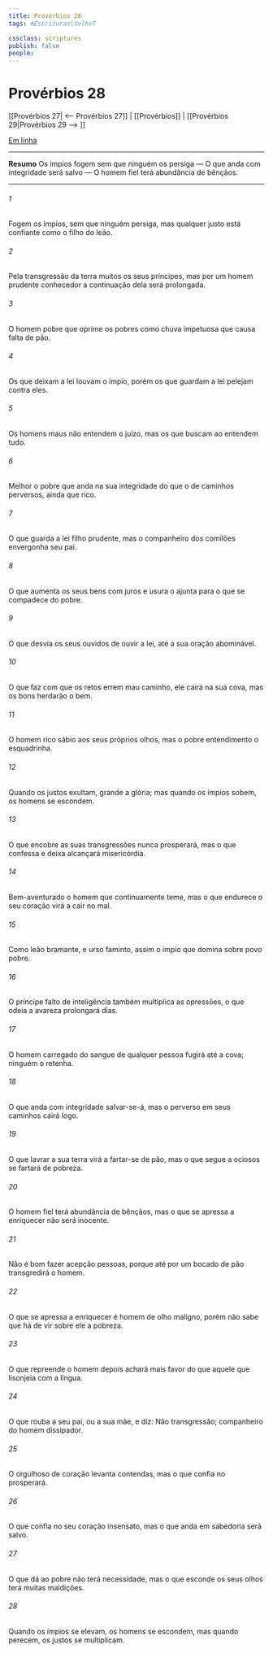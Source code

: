 ```yaml
---
title: Provérbios 28
tags: #Escrituras\VelhoT

cssclass: scriptures
publish: false
people:
---
```


# Provérbios 28
[[Provérbios 27| <-- Provérbios 27]] | [[Provérbios]] | [[Provérbios 29|Provérbios 29 --> ]]

[Em linha](https://churchofjesuschrist.org/study/scriptures/ot/prov/28?lang=por)

---
__Resumo__
Os ímpios fogem sem que ninguém os persiga — O que anda com integridade será salvo — O homem fiel terá abundância de bênçãos.

---
###### 1 
Fogem os ímpios, sem que ninguém  persiga, mas qualquer justo está confiante como o filho do leão.

###### 2 
Pela transgressão da terra  muitos os seus príncipes, mas por um homem prudente  conhecedor a continuação dela será prolongada.

###### 3 
O homem pobre que oprime os pobres  como chuva impetuosa que causa falta de pão.

###### 4 
Os que deixam a lei louvam o ímpio, porém os que guardam a lei pelejam contra eles.

###### 5 
Os homens maus não entendem o juízo, mas os que buscam ao  entendem tudo.

###### 6 
Melhor  o pobre que anda na sua integridade do que o de caminhos perversos, ainda que  rico.

###### 7 
O que guarda a lei  filho prudente, mas o companheiro dos comilões envergonha seu pai.

###### 8 
O que aumenta os seus bens com juros e usura o ajunta para o que se compadece do pobre.

###### 9 
O que desvia os seus ouvidos de ouvir a lei, até a sua oração  abominável.

###### 10 
O que faz com que os retos errem  mau caminho, ele  cairá na sua cova, mas os bons herdarão o bem.

###### 11 
O homem rico  sábio aos seus próprios olhos, mas o pobre  entendimento o esquadrinha.

###### 12 
Quando os justos exultam, grande  a glória; mas quando os ímpios sobem, os homens se escondem.

###### 13 
O que encobre as suas transgressões nunca prosperará, mas o que  confessa e  deixa alcançará misericórdia.

###### 14 
Bem-aventurado o homem que continuamente teme, mas o que endurece o seu coração virá a cair no mal.

###### 15 
Como leão bramante, e urso faminto, assim  o ímpio que domina sobre  povo pobre.

###### 16 
O príncipe falto de inteligência também multiplica as opressões,  o que odeia a avareza prolongará  dias.

###### 17 
O homem carregado do sangue de qualquer pessoa fugirá até a cova; ninguém o retenha.

###### 18 
O que anda com integridade salvar-se-á, mas o perverso em seus caminhos cairá logo.

###### 19 
O que lavrar a sua terra virá a fartar-se de pão, mas o que segue a ociosos se fartará de pobreza.

###### 20 
O homem fiel terá abundância de bênçãos, mas o que se apressa a enriquecer não será  inocente.

###### 21 
Não é bom fazer acepção  pessoas, porque até por um bocado de pão transgredirá o homem.

###### 22 
O que se apressa a enriquecer é homem de olho maligno, porém não sabe que há de vir sobre ele a pobreza.

###### 23 
O que repreende o homem depois achará mais favor do que aquele que lisonjeia com a língua.

###### 24 
O que rouba a seu pai, ou a sua mãe, e diz: Não  transgressão; companheiro  do homem dissipador.

###### 25 
O orgulhoso de coração levanta contendas, mas o que confia no  prosperará.

###### 26 
O que confia no seu coração  insensato, mas o que anda em sabedoria será salvo.

###### 27 
O que dá ao pobre não terá necessidade, mas o que esconde os seus olhos terá muitas maldições.

###### 28 
Quando os ímpios se elevam, os homens se escondem, mas quando perecem, os justos se multiplicam.

